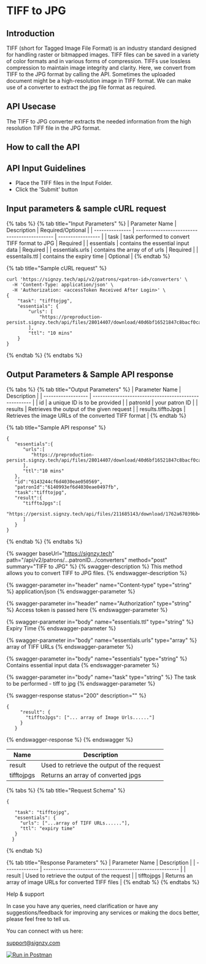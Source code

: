 # TIFF to JPG

## Introduction

TIFF (short for Tagged Image File Format) is an industry standard designed for handling raster or bitmapped images. TIFF files can be saved in a variety of color formats and in various forms of compression. TIFFs use lossless compression to maintain image integrity and clarity. Here, we convert from TIFF to the JPG format by calling the API. Sometimes the uploaded document might be a high-resolution image in TIFF format. We can make use of a converter to extract the jpg file format as required.

## API Usecase

The TIFF to JPG converter extracts the needed information from the high resolution TIFF file in the JPG format.

## How to call the API



## API Input Guidelines

* Place the TIFF files in the Input Folder.
* Click the 'Submit' button

## Input parameters & sample cURL request

{% tabs %}
{% tab title="Input Parameters" %}
| Parameter Name  | Description                                  | Required/Optional |
| --------------- | -------------------------------------------- | ----------------- |
| task            | task performed to convert TIFF format to JPG | Required          |
| essentials      | contains the essential input data            | Required          |
| essentials.urls | contains the array of of urls                | Required          |
| essentails.ttl  | contains the expiry time                     | Optional          |
{% endtab %}

{% tab title="Sample cURL request" %}
```
curl 'https://signzy.tech/api/v2/patrons/<patron-id>/converters' \
  -H 'Content-Type: application/json' \
  -H 'Authorization: <accessToken Received After Login>' \
{
    "task": "tifftojpg",
    "essentials": {
        "urls": [
            "https://preproduction-persist.signzy.tech/api/files/28014407/download/40d6bf16521847c8bacf0ca2f1db203604978c79826448be9ee404fc55402492.tiff"
        ],
        "ttl": "10 mins"
    }
}
```


{% endtab %}
{% endtabs %}

## Output Parameters & Sample API response

{% tabs %}
{% tab title="Output Parameters" %}
| Parameter Name     | Description                                           |
| ------------------ | ----------------------------------------------------- |
| id                 | a unique ID is to be provided                         |
| patronId           | your patron ID                                        |
| results            | Retrieves the output of the given request             |
| results.tifftoJpgs | Retrieves the image URLs of the converted TIFF format |
{% endtab %}

{% tab title="Sample API response" %}
```
{
   "essentials":{
      "urls":[
         "https://preproduction-persist.signzy.tech/api/files/28014407/download/40d6bf16521847c8bacf0ca2f1db203604978c79826448be9ee404fc55402492.tiff"
      ],
      "ttl":"10 mins"
   },
   "id":"6143244cf6d4030eae050569",
   "patronId":"6140993ef6d4030eae0497fb",
   "task":"tifftojpg",
   "result":{
      "tifftoJpgs":[
         "https://persist.signzy.tech/api/files/211685143/download/1762a67039bb43aca18d74e0db73930f69577e19713f4bc3ad0cff5eb9dc2f32.jpeg"
      ]
   }
}
```


{% endtab %}
{% endtabs %}



{% swagger baseUrl="https://signzy.tech" path="/api/v2/patrons/...patronID.../converters" method="post" summary="TIFF to JPG" %}
{% swagger-description %}
This method allows you to convert TIFF to JPG files.
{% endswagger-description %}

{% swagger-parameter in="header" name="Content-type" type="string" %}
application/json
{% endswagger-parameter %}

{% swagger-parameter in="header" name="Authorization" type="string" %}
Access token is passed here
{% endswagger-parameter %}

{% swagger-parameter in="body" name="essentials.ttl" type="string" %}
Expiry Time
{% endswagger-parameter %}

{% swagger-parameter in="body" name="essentials.urls" type="array" %}
array of TIFF URLs
{% endswagger-parameter %}

{% swagger-parameter in="body" name="essentials" type="string" %}
Contains essential input data
{% endswagger-parameter %}

{% swagger-parameter in="body" name="task" type="string" %}
The task to be performed - tiff to jpg
{% endswagger-parameter %}

{% swagger-response status="200" description="" %}
```
{
     "result": {
       "tifftoJpgs": ["... array of Image Urls......"]
     }
   }
```
{% endswagger-response %}
{% endswagger %}

| Name       | Description                                |
| ---------- | ------------------------------------------ |
| result     | Used to retrieve the output of the request |
| tifftojpgs | Returns an array of converted jpgs         |

{% tabs %}
{% tab title="Request Schema" %}
```
{

   "task": "tifftojpg",
   "essentials": {
     "urls": ["...array of TIFF URLs......"],
     "ttl": "expiry time"
   }
  }
```
{% endtab %}

{% tab title="Response Parameters" %}
| Parameter Name | Description                                             |
| -------------- | ------------------------------------------------------- |
| result         | Used to retrieve the output of the request              |
| tifftojpgs     | Returns an array of image URLs for converted TIFF files |
{% endtab %}
{% endtabs %}

Help & support

In case you have any queries, need clarification or have any suggestions/feedback for improving any services or making the docs better, please feel free to tell us.

You can connect with us here:

support@signzy.com

&#x20;[![Run in Postman](https://run.pstmn.io/button.svg)](https://www.getpostman.com/collections/ee65c5b08beca84bc6f4)
